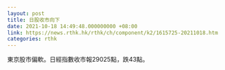 ```yaml
---
layout: post
title: 日股收市向下
date: 2021-10-18 14:49:48.000000000 +08:00
link: https://news.rthk.hk/rthk/ch/component/k2/1615725-20211018.htm
categories: rthk
---
```


東京股市偏軟。日經指數收市報29025點，跌43點。
